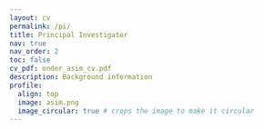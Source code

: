 ```yaml
---
layout: cv
permalink: /pi/
title: Principal Investigator
nav: true
nav_order: 2
toc: false 
cv_pdf: onder_asim_cv.pdf
description: Background information
profile:
  align: top
  image: asim.png
  image_circular: true # crops the image to make it circular
---
```

